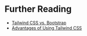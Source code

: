 # Further Reading

- [Tailwind CSS vs. Bootstrap](https://www.linkedin.com/pulse/tailwind-css-vs-bootstrap-alireza-sarkar-1f/)
- [Advantages of Using Tailwind CSS](https://medium.com/@ccsstudios/embracing-the-utility-first-paradigm-benefits-of-tailwind-css-47f7922cf3fa)
